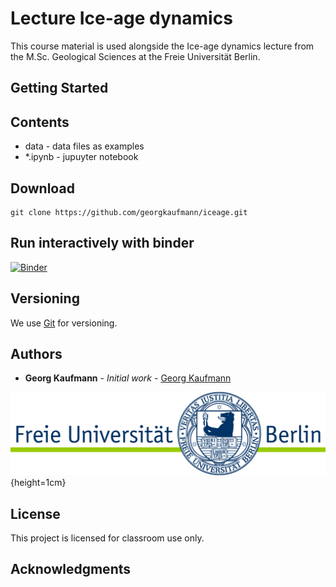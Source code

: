 # Lecture Ice-age dynamics
  
This course material is used alongside the Ice-age dynamics lecture
from the M.Sc. Geological Sciences at the Freie Universität Berlin.


## Getting Started

## Contents

- data     - data files as examples
- \*.ipynb - jupuyter notebook

## Download
```
git clone https://github.com/georgkaufmann/iceage.git
```

## Run interactively with binder

[![Binder](https://mybinder.org/badge_logo.svg)](https://mybinder.org/v2/gh/georgkaufmann/iceage.git/master?filepath=index.ipynb)

## Versioning

We use [Git](https://git-scm.com/) for versioning.

## Authors

* **Georg Kaufmann** - *Initial work* - [Georg Kaufmann](http://userpage.fu-berlin.de/~geodyn)

![](fu-logo.jpg){height=1cm}


## License

This project is licensed for classroom use only.

## Acknowledgments

